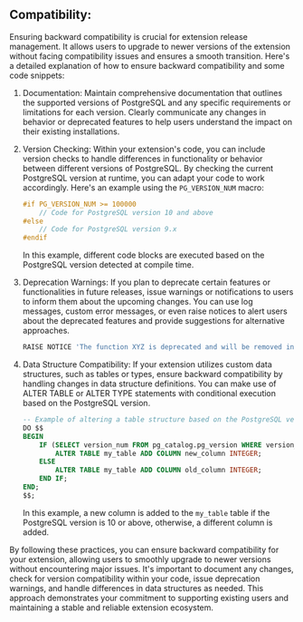 ## Compatibility:
Ensuring backward compatibility is crucial for extension release management. It allows users to upgrade to newer versions of the extension without facing compatibility issues and ensures a smooth transition. Here's a detailed explanation of how to ensure backward compatibility and some code snippets:

1. Documentation: Maintain comprehensive documentation that outlines the supported versions of PostgreSQL and any specific requirements or limitations for each version. Clearly communicate any changes in behavior or deprecated features to help users understand the impact on their existing installations.

2. Version Checking: Within your extension's code, you can include version checks to handle differences in functionality or behavior between different versions of PostgreSQL. By checking the current PostgreSQL version at runtime, you can adapt your code to work accordingly. Here's an example using the `PG_VERSION_NUM` macro:

   ```c
   #if PG_VERSION_NUM >= 100000
       // Code for PostgreSQL version 10 and above
   #else
       // Code for PostgreSQL version 9.x
   #endif
   ```

   In this example, different code blocks are executed based on the PostgreSQL version detected at compile time.

3. Deprecation Warnings: If you plan to deprecate certain features or functionalities in future releases, issue warnings or notifications to users to inform them about the upcoming changes. You can use log messages, custom error messages, or even raise notices to alert users about the deprecated features and provide suggestions for alternative approaches.

   ```sql
   RAISE NOTICE 'The function XYZ is deprecated and will be removed in the next release. Please use the new function ABC instead.';
   ```

4. Data Structure Compatibility: If your extension utilizes custom data structures, such as tables or types, ensure backward compatibility by handling changes in data structure definitions. You can make use of ALTER TABLE or ALTER TYPE statements with conditional execution based on the PostgreSQL version.

   ```sql
   -- Example of altering a table structure based on the PostgreSQL version
   DO $$
   BEGIN
       IF (SELECT version_num FROM pg_catalog.pg_version WHERE version_num >= 100000) THEN
           ALTER TABLE my_table ADD COLUMN new_column INTEGER;
       ELSE
           ALTER TABLE my_table ADD COLUMN old_column INTEGER;
       END IF;
   END;
   $$;
   ```

   In this example, a new column is added to the `my_table` table if the PostgreSQL version is 10 or above, otherwise, a different column is added.

By following these practices, you can ensure backward compatibility for your extension, allowing users to smoothly upgrade to newer versions without encountering major issues. It's important to document any changes, check for version compatibility within your code, issue deprecation warnings, and handle differences in data structures as needed. This approach demonstrates your commitment to supporting existing users and maintaining a stable and reliable extension ecosystem.
